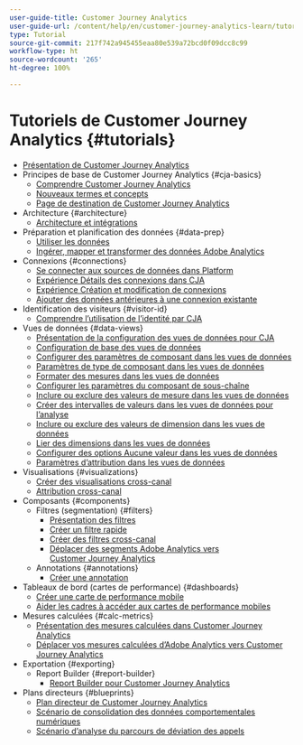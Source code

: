 ```yaml
---
user-guide-title: Customer Journey Analytics
user-guide-url: /content/help/en/customer-journey-analytics-learn/tutorials/overview.html
type: Tutorial
source-git-commit: 217f742a945455eaa80e539a72bcd0f09dcc8c99
workflow-type: ht
source-wordcount: '265'
ht-degree: 100%

---
```



# Tutoriels de Customer Journey Analytics {#tutorials}

+ [Présentation de Customer Journey Analytics](overview.md)
+ Principes de base de Customer Journey Analytics {#cja-basics}
   + [Comprendre Customer Journey Analytics](cja-basics/understanding-customer-journey-analytics.md)
   + [Nouveaux termes et concepts](cja-basics/new-terms-and-concepts-in-cja.md)
   + [Page de destination de Customer Journey Analytics](cja-basics/customer-journey-analytics-landing-page.md)
+ Architecture  {#architecture}
   + [Architecture et intégrations](architecture/architecture-and-integrations-of-cja.md)
+ Préparation et planification des données {#data-prep}
   + [Utiliser les données](data-prep/working-with-data-in-cja.md)
   + [Ingérer, mapper et transformer des données Adobe Analytics](data-prep/ingest-map-and-transform-adobe-analytics-data.md)
+ Connexions {#connections}
   + [Se connecter aux sources de données dans Platform](connections/connecting-customer-journey-analytics-to-data-sources-in-platform.md)
   + [Expérience Détails des connexions dans CJA](connections/connections-details-experience-in-cja.md)
   + [Expérience Création et modification de connexions](connections/cja-connections-creation-and-edit-experience.md)
   + [Ajouter des données antérieures à une connexion existante](connections/add-past-data-to-an-existing-connection-in-cja.md)
+ Identification des visiteurs {#visitor-id}
   + [Comprendre l’utilisation de l’identité par CJA](visitor-id/understanding-how-customer-journey-analytics-uses-identity.md)
+ Vues de données {#data-views}
   + [Présentation de la configuration des vues de données pour CJA](data-views/overview-of-configuring-data-views-for-cja.md)
   + [Configuration de base des vues de données](data-views/basic-configuration-for-data-views.md)
   + [Configurer des paramètres de composant dans les vues de données](data-views/configuring-component-settings-in-data-views.md)
   + [Paramètres de type de composant dans les vues de données](data-views/component-type-settings-in-data-views.md)
   + [Formater des mesures dans les vues de données](data-views/formatting-metrics-in-data-views.md)
   + [Configurer les paramètres du composant de sous-chaîne](data-views/configure-substring-component-settings.md)
   + [Inclure ou exclure des valeurs de mesure dans les vues de données](data-views/include-or-exclude-metric-values-in-data-views.md)
   + [Créer des intervalles de valeurs dans les vues de données pour l’analyse](data-views/creating-value-buckets-in-data-views-for-analysis.md)
   + [Inclure ou exclure des valeurs de dimension dans les vues de données](data-views/include-or-exclude-dimension-values-in-data-views.md)
   + [Lier des dimensions dans les vues de données](data-views/binding-dimensions-in-data-views.md)
   + [Configurer des options Aucune valeur dans les vues de données](data-views/configure-no-value-options-in-data-views.md)
   + [Paramètres d’attribution dans les vues de données](data-views/attribution-settings-in-data-views.md)
+ Visualisations {#visualizations}
   + [Créer des visualisations cross-canal](visualizations/creating-cross-channel-visualizations-in-customer-journey-analytics.md)
   + [Attribution cross-canal](visualizations/cross-channel-attribution-in-customer-journey-analytics.md)
+ Composants {#components}
   + Filtres (segmentation) {#filters}
      + [Présentation des filtres](components/filters/introduction-to-filters-in-cja.md)
      + [Créer un filtre rapide](components/filters/create-a-quick-filter.md)
      + [Créer des filtres cross-canal](components/filters/creating-cross-channel-filters-in-customer-journey-analytics.md)
      + [Déplacer des segments Adobe Analytics vers Customer Journey Analytics](components/filters/moving-adobe-analytics-segments-to-customer-journey-analytics.md)
   + Annotations {#annotations}
      + [Créer une annotation](components/create-an-annotation.md)
+ Tableaux de bord (cartes de performance) {#dashboards}
   + [Créer une carte de performance mobile](dashboards/create-a-mobile-scorecard.md)
   + [Aider les cadres à accéder aux cartes de performance mobiles](dashboards/assist-executives-to-access-mobile-scorecards.md)
+ Mesures calculées {#calc-metrics}
   + [Présentation des mesures calculées dans Customer Journey Analytics](components/calc-metrics/introduction-to-calculated-metrics-in-customer-journey-analytics.md)
   + [Déplacer vos mesures calculées d’Adobe Analytics vers Customer Journey Analytics](components/calc-metrics/moving-your-calculated-metrics-from-adobe-analytics-to-customer-journey-analytics.md)
+ Exportation {#exporting}
   + Report Builder {#report-builder}
      + [Report Builder pour Customer Journey Analytics](exporting/report-builder/report-builder-for-customer-journey-analytics.md)
+ Plans directeurs {#blueprints}
   + [Plan directeur de Customer Journey Analytics](https://experienceleague.adobe.com/docs/blueprints-learn/architecture/customer-journey-analytics/overview.html?lang=fr)
   + [Scénario de consolidation des données comportementales numériques](https://experienceleague.adobe.com/docs/blueprints-learn/architecture/customer-journey-analytics/digital-behavioral-data-consolidation.html?lang=fr)
   + [Scénario d’analyse du parcours de déviation des appels](https://experienceleague.adobe.com/docs/blueprints-learn/architecture/customer-journey-analytics/call-deflect.html?lang=fr#customer-journey-analytics)

